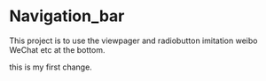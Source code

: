 # Navigation_bar
This project is to use the viewpager and radiobutton imitation weibo WeChat etc at the bottom.

this is my first change.

